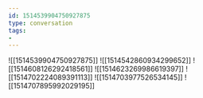 ```yaml
---
id: 1514539904750927875
type: conversation
tags:
- 
---
```

![[1514539904750927875]]
![[1514542860934299652]]
![[1514608126292418561]]
![[1514623269986619397]]
![[1514702224089391113]]
![[1514703977526534145]]
![[1514707895992029195]]

